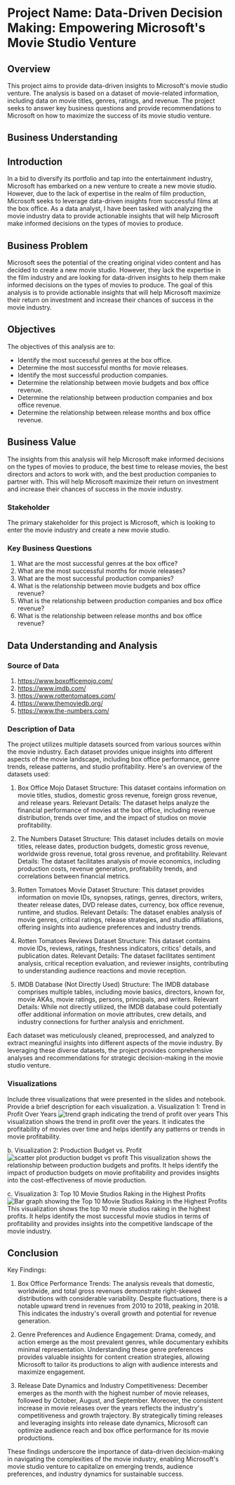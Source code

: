 # Project Name: Data-Driven Decision Making: Empowering Microsoft's Movie Studio Venture

## Overview
This project aims to provide data-driven insights to Microsoft's movie studio venture. The analysis is based on a dataset of movie-related information, including data on movie titles, genres, ratings, and revenue. The project seeks to answer key business questions and provide recommendations to Microsoft on how to maximize the success of its movie studio venture.

## Business Understanding

## Introduction
In a bid to diversify its portfolio and tap into the entertainment industry, Microsoft has embarked on a new venture to create a new movie studio. However, due to the lack of expertise in the realm of film production, Microsoft seeks to leverage data-driven insights from successful films at the box office. As a data analyst, I have been tasked with analyzing the movie industry data to provide actionable insights that will help Microsoft make informed decisions on the types of movies to produce.

## Business Problem
Microsoft sees the potential of the creating original video content and has decided to create a new movie studio. However, they lack the expertise in the film industry and are looking for data-driven insights to help them make informed decisions on the types of movies to produce. The goal of this analysis is to provide actionable insights that will help Microsoft maximize their return on investment and increase their chances of success in the movie industry.

## Objectives
The objectives of this analysis are to:
- Identify the most successful genres at the box office.
- Determine the most successful months for movie releases.
- Identify the most successful production companies.
- Determine the relationship between movie budgets and box office revenue.
- Determine the relationship between production companies and box office revenue.
- Determine the relationship between release months and box office revenue.

## Business Value
The insights from this analysis will help Microsoft make informed decisions on the types of movies to produce, the best time to release movies, the best directors and actors to work with, and the best production companies to partner with. This will help Microsoft maximize their return on investment and increase their chances of success in the movie industry.


### Stakeholder
The primary stakeholder for this project is Microsoft, which is looking to enter the movie industry and create a new movie studio. 

### Key Business Questions

1. What are the most successful genres at the box office?
2. What are the most successful months for movie releases?
3. What are the most successful production companies?
4. What is the relationship between movie budgets and box office revenue?
5. What is the relationship between production companies and box office revenue?
6. What is the relationship between release months and box office revenue?

## Data Understanding and Analysis

### Source of Data
1. https://www.boxofficemojo.com/
2. https://www.imdb.com/
3. https://www.rottentomatoes.com/
4. https://www.themoviedb.org/
5. https://www.the-numbers.com/

### Description of Data

The project utilizes multiple datasets sourced from various sources within the movie industry. Each dataset provides unique insights into different aspects of the movie landscape, including box office performance, genre trends, release patterns, and studio profitability. Here's an overview of the datasets used:
1. Box Office Mojo Dataset
    Structure: This dataset contains information on movie titles, studios, domestic gross revenue, foreign gross revenue, and release years.
    Relevant Details: The dataset helps analyze the financial performance of movies at the box office, including revenue distribution, trends over time, and the impact of studios on movie profitability.

2. The Numbers Dataset
    Structure: This dataset includes details on movie titles, release dates, production budgets, domestic gross revenue, worldwide gross revenue, total gross revenue, and profitability.
    Relevant Details: The dataset facilitates analysis of movie economics, including production costs, revenue generation, profitability trends, and correlations between financial metrics.

3. Rotten Tomatoes Movie Dataset
    Structure: This dataset provides information on movie IDs, synopses, ratings, genres, directors, writers, theater release dates, DVD release dates, currency, box office revenue, runtime, and studios.
    Relevant Details: The dataset enables analysis of movie genres, critical ratings, release strategies, and studio affiliations, offering insights into audience preferences and industry trends.

4. Rotten Tomatoes Reviews Dataset
    Structure: This dataset contains movie IDs, reviews, ratings, freshness indicators, critics' details, and publication dates.
    Relevant Details: The dataset facilitates sentiment analysis, critical reception evaluation, and reviewer insights, contributing to understanding audience reactions and movie reception.

5. IMDB Database (Not Directly Used)
    Structure: The IMDB database comprises multiple tables, including movie basics, directors, known for, movie AKAs, movie ratings, persons, principals, and writers.
    Relevant Details: While not directly utilized, the IMDB database could potentially offer additional information on movie attributes, crew details, and industry connections for further analysis and enrichment.

Each dataset was meticulously cleaned, preprocessed, and analyzed to extract meaningful insights into different aspects of the movie industry. By leveraging these diverse datasets, the project provides comprehensive analyses and recommendations for strategic decision-making in the movie studio venture.

### Visualizations

Include three visualizations that were presented in the slides and notebook. Provide a brief description for each visualization.
a. Visualization 1: Trend in Profit Over Years
![trend graph indicating the trend of profit over years](image.png)
This visualization shows the trend in profit over the years. It indicates the profitability of movies over time and helps identify any patterns or trends in movie profitability.

b. Visualization 2: Production Budget vs. Profit
![scatter plot production budget vs profit](image-1.png)
This visualization shows the relationship between production budgets and profits. It helps identify the impact of production budgets on movie profitability and provides insights into the cost-effectiveness of movie production.

c. Visualization 3: Top 10 Movie Studios Raking in the Highest Profits
![Bar graph showing the Top 10 Movie Studios Raking in the Highest Profits](image-2.png)
This visualization shows the top 10 movie studios raking in the highest profits. It helps identify the most successful movie studios in terms of profitability and provides insights into the competitive landscape of the movie industry.

## Conclusion
Key Findings:

1. Box Office Performance Trends:
    The analysis reveals that domestic, worldwide, and total gross revenues demonstrate right-skewed distributions with considerable variability. Despite fluctuations, there is a notable upward trend in revenues from 2010 to 2018, peaking in 2018. This indicates the industry's overall growth and potential for revenue generation.

2. Genre Preferences and Audience Engagement:
    Drama, comedy, and action emerge as the most prevalent genres, while documentary exhibits minimal representation. Understanding these genre preferences provides valuable insights for content creation strategies, allowing Microsoft to tailor its productions to align with audience interests and maximize engagement.

3. Release Date Dynamics and Industry Competitiveness:
    December emerges as the month with the highest number of movie releases, followed by October, August, and September. Moreover, the consistent increase in movie releases over the years reflects the industry's competitiveness and growth trajectory. By strategically timing releases and leveraging insights into release date dynamics, Microsoft can optimize audience reach and box office performance for its movie productions.

These findings underscore the importance of data-driven decision-making in navigating the complexities of the movie industry, enabling Microsoft's movie studio venture to capitalize on emerging trends, audience preferences, and industry dynamics for sustainable success.
